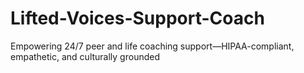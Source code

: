 # Lifted-Voices-Support-Coach
Empowering 24/7 peer and life coaching support—HIPAA-compliant, empathetic, and culturally grounded
